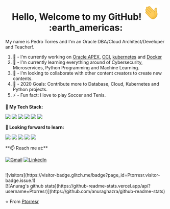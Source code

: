 <h1 align= "center"><b>Hello, Welcome to my GitHub! <img src="https://raw.githubusercontent.com/Ptorresr/Ptorresr/master/wave.gif" width="50px"> :earth_americas:</b></h1>

<p align="left">
My name is Pedro Torres and I'm an Oracle DBA/Cloud Architect/Developer and Teacher!. 

1. 🔭 - I’m currently working on [Oracle APEX](https://apex.oracle.com/), [OCI](https://docs.oracle.com/en/cloud/), [kubernetes](https://kubernetes.io/) and [Docker](https://www.docker.com)
2. 🌱 - I’m currently learning everything around of Cybersecurity, Microservices, Python Programming and Machine Learning.
3. 👯 - I’m looking to collaborate with other content creators to create new contents.
4. 🥅 - 2020 Goals: Contribute more to Database, Cloud, Kubernetes and Python projects.
5. ⚡ - Fun fact: I love to play Soccer and Tenis.
</p>

**💼 My Tech Stack:**

<code><a href="https://www.oracle.com/" target="_blank"><img height="40" src="https://www.vectorlogo.zone/logos/oracle/oracle-ar21.svg"></a></code>
<code><a href="https://www.docker.com/" target="_blank"><img height="40" src="https://www.vectorlogo.zone/logos/docker/docker-ar21.svg"></a></code>
<code><a href="https://kubernetes.io/" target="_blank"><img height="40" src="https://www.vectorlogo.zone/logos/kubernetes/kubernetes-ar21.svg"></a></code>
<code><a href="https://git-scm.com//" target="_blank"><img height="40" src="https://www.vectorlogo.zone/logos/git-scm/git-scm-ar21.svg"></a></code>
<code><a href="https://www.python.org/" target="_blank"><img height="40" src="https://www.vectorlogo.zone/logos/python/python-ar21.svg"></a></code>
<code><a href="https:///" target="_blank"><img height="40" src="https://www.vectorlogo.zone/logos/linux/linux-ar21.svg"></a></code>

**🌱 Looking forward to learn:**

<code><a href="https://www.terraform.io/" target="_blank"><img height="40" src="https://www.vectorlogo.zone/logos/terraformio/terraformio-ar21.svg"></a></code>
<code><a href="https://www.ansible.com/" target="_blank"><img height="40" src="https://www.vectorlogo.zone/logos/ansible/ansible-ar21.svg"></a></code>
<code><a href="https://www.javascript.com/" target="_blank"><img height="40" src="https://www.vectorlogo.zone/logos/javascript/javascript-ar21.svg"></a></code>
<code><a href="https://reactjs.org/" target="_blank"><img height="50" src="https://www.vectorlogo.zone/logos/reactjs/reactjs-ar21.svg"></a></code>
<code><a href="https://microservices.io/" target="_blank"><img height="40" src="https://comunytek.com/wp-content/uploads/2017/03/Microservices.png"></a></code>

<div align="Left">
**📫 Reach me at:** <br>

[![Gmail](https://img.shields.io/badge/-GMAIL-D14836?style=for-the-badge&logo=gmail&logoColor=white)](mailto:pedro.torres.rdz@gmail.com)
[![LinkedIn](https://img.shields.io/badge/-LINKEDIN-0077B5?style=for-the-badge&logo=linkedin&logoColor=white)](https://www.linkedin.com/in/pedro-torres-rdz/)

<div align="left"> <br>
![visitors](https://visitor-badge.glitch.me/badge?page_id=Ptorresr.visitor-badge.issue.1)
<br>
[![Anurag's github stats](https://github-readme-stats.vercel.app/api?username=Ptorresr)](https://github.com/anuraghazra/github-readme-stats)

</div>  

⭐️ From [Ptorresr](https://github.com/Ptorresr)
